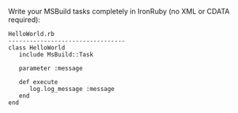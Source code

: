 Write your MSBuild tasks completely in IronRuby (no XML or CDATA required):

    HelloWorld.rb
    ---------------------------------
    class HelloWorld
       include MsBuild::Task

       parameter :message

       def execute
          log.log_message :message
       end
    end
